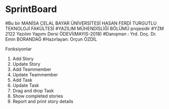# SprintBoard
#Bu bir MANİSA CELAL BAYAR ÜNİVERSİTESİ HASAN FERDİ TURGUTLU TEKNOLOJİ FAKÜLTESİ
#YAZILIM MÜHENDİSLİĞİ BÖLÜMÜ projesidir
#YZM 2122 Yazılım Yapımı Dersi ÖDEVİ(MAYIS-2018)
#Danışman : Yrd. Doç. Dr. Emin BORANDAĞ
#Hazırlayan: Orçun ÖZDİL 

Fonksiyonlar
1. Add Story
2. Update Story
3. Add Teammember
4. Update Teammember
5. Add Task
6. Update Task
7. Drag and drop Task
8. Show completed stories
9. Report and print story details
